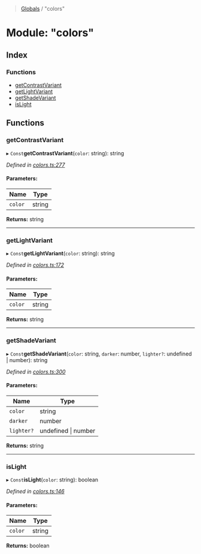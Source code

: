 > [Globals](../README.md) / "colors"

# Module: "colors"

## Index

### Functions

* [getContrastVariant](_colors_.md#getcontrastvariant)
* [getLightVariant](_colors_.md#getlightvariant)
* [getShadeVariant](_colors_.md#getshadevariant)
* [isLight](_colors_.md#islight)

## Functions

### getContrastVariant

▸ `Const`**getContrastVariant**(`color`: string): string

*Defined in [colors.ts:277](https://github.com/kenoxa/beamwind/blob/main/packages/colors/src/colors.ts#L277)*

#### Parameters:

Name | Type |
------ | ------ |
`color` | string |

**Returns:** string

___

### getLightVariant

▸ `Const`**getLightVariant**(`color`: string): string

*Defined in [colors.ts:172](https://github.com/kenoxa/beamwind/blob/main/packages/colors/src/colors.ts#L172)*

#### Parameters:

Name | Type |
------ | ------ |
`color` | string |

**Returns:** string

___

### getShadeVariant

▸ `Const`**getShadeVariant**(`color`: string, `darker`: number, `lighter?`: undefined \| number): string

*Defined in [colors.ts:300](https://github.com/kenoxa/beamwind/blob/main/packages/colors/src/colors.ts#L300)*

#### Parameters:

Name | Type |
------ | ------ |
`color` | string |
`darker` | number |
`lighter?` | undefined \| number |

**Returns:** string

___

### isLight

▸ `Const`**isLight**(`color`: string): boolean

*Defined in [colors.ts:146](https://github.com/kenoxa/beamwind/blob/main/packages/colors/src/colors.ts#L146)*

#### Parameters:

Name | Type |
------ | ------ |
`color` | string |

**Returns:** boolean
